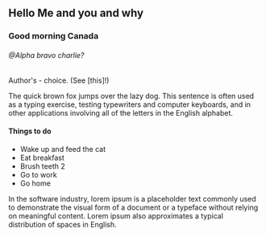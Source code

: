 ## Hello Me and you and why

### Good morning Canada

###### @Alpha bravo charlie?

Author's - choice. (See [this]!)

The quick brown fox jumps over the lazy dog. This sentence is often used as a typing exercise, testing typewriters and computer keyboards, and in other applications involving all of the letters in the English alphabet.

#### Things to do

-   Wake up and feed the cat
-   Eat breakfast
-   Brush teeth 2
-   Go to work
-   Go home

In the software industry, lorem ipsum is a placeholder text commonly used to demonstrate the visual form of a document or a typeface without relying on meaningful content. Lorem ipsum also approximates a typical distribution of spaces in English.
